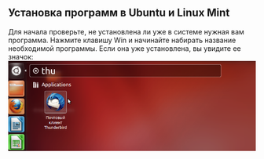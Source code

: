 Установка программ в Ubuntu и Linux Mint
---------
Для начала проверьте, не установлена ли уже в системе нужная вам программа. Нажмите клавишу Win и начинайте набирать название необходимой программы. Если она уже установлена, вы увидите ее значок:
![ScreenShot](/images/installation/installed.png)
